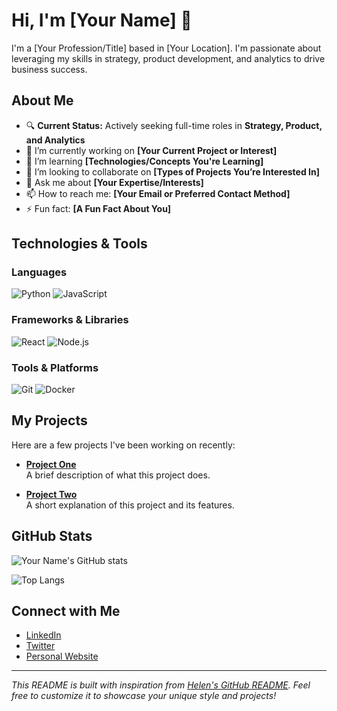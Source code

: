 <!--
  Hi there! I'm [Your Name] — a [Your Title/Role].
  This README is inspired by Helen's amazing profile: https://github.com/Helenbzbz/Helenbzbz
-->

# Hi, I'm [Your Name] 👋

I'm a [Your Profession/Title] based in [Your Location]. I'm passionate about leveraging my skills in strategy, product development, and analytics to drive business success.

## About Me

- 🔍 **Current Status:** Actively seeking full-time roles in **Strategy, Product, and Analytics**
- 🔭 I’m currently working on **[Your Current Project or Interest]**
- 🌱 I’m learning **[Technologies/Concepts You're Learning]**
- 👯 I’m looking to collaborate on **[Types of Projects You’re Interested In]**
- 💬 Ask me about **[Your Expertise/Interests]**
- 📫 How to reach me: **[Your Email or Preferred Contact Method]**
- ⚡ Fun fact: **[A Fun Fact About You]**

## Technologies & Tools

### Languages
![Python](https://img.shields.io/badge/-Python-3776AB?style=flat&logo=python)
![JavaScript](https://img.shields.io/badge/-JavaScript-F7DF1E?style=flat&logo=javascript)
<!-- Add more language badges as needed -->

### Frameworks & Libraries
![React](https://img.shields.io/badge/-React-61DAFB?style=flat&logo=react)
![Node.js](https://img.shields.io/badge/-Node.js-339933?style=flat&logo=node.js)
<!-- Add additional frameworks/libraries here -->

### Tools & Platforms
![Git](https://img.shields.io/badge/-Git-F05032?style=flat&logo=git)
![Docker](https://img.shields.io/badge/-Docker-2496ED?style=flat&logo=docker)
<!-- List any other tools or platforms you use -->

## My Projects

Here are a few projects I've been working on recently:

- **[Project One](https://github.com/yourusername/project-one)**  
  A brief description of what this project does.

- **[Project Two](https://github.com/yourusername/project-two)**  
  A short explanation of this project and its features.

<!-- Add more projects as needed -->

## GitHub Stats

![Your Name's GitHub stats](https://github-readme-stats.vercel.app/api?username=yourusername&show_icons=true&theme=radical)

<!-- Optionally add more widgets, like top languages or streak stats -->
![Top Langs](https://github-readme-stats.vercel.app/api/top-langs/?username=yourusername&layout=compact&theme=radical)

## Connect with Me

- [LinkedIn](https://www.linkedin.com/in/yourprofile)
- [Twitter](https://twitter.com/yourhandle)
- [Personal Website](https://yourwebsite.com)

---

*This README is built with inspiration from [Helen's GitHub README](https://github.com/Helenbzbz/Helenbzbz). Feel free to customize it to showcase your unique style and projects!*
